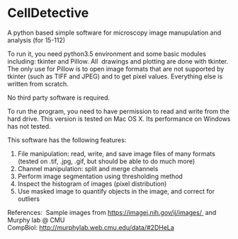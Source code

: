 # CellDetective
A python based simple software for microscopy image manupulation and analysis (for 15-112) 

To run it, you need python3.5 environment and some basic modules including: tkinter and Pillow. All  drawings and plotting are done with tkinter. The only use for Pillow is to open image formats that are not supported by tkinter (such as TIFF and JPEG) and to get pixel values. Everything else is written from scratch.  

No third party software is required.  

To run the program, you need to have permission to read and write from the hard drive. This version is tested on Mac OS X.  Its performance on Windows has not tested.  

This software has the following features: 
1) File manipulation: read, write, and save image files of many formats (tested on .tif, .jpg, .gif, but should be able to do much more) 
2) Channel manipulation: split and merge channels 
3) Perform image segmentation using thresholding method 
4) Inspect the histogram of images (pixel distribution) 
5) Use masked image to quantify objects in the image, and correct for outliers




References: 
Sample images from https://imagej.nih.gov/ij/images/ 
and 
Murphy lab @ CMU CompBiol: http://murphylab.web.cmu.edu/data/#2DHeLa 

